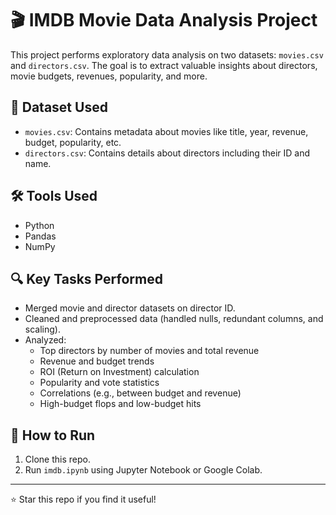 # 🎬 IMDB Movie Data Analysis Project

This project performs exploratory data analysis on two datasets: `movies.csv` and `directors.csv`. The goal is to extract valuable insights about directors, movie budgets, revenues, popularity, and more.

## 📁 Dataset Used
- `movies.csv`: Contains metadata about movies like title, year, revenue, budget, popularity, etc.
- `directors.csv`: Contains details about directors including their ID and name.

## 🛠 Tools Used
- Python
- Pandas
- NumPy

## 🔍 Key Tasks Performed
- Merged movie and director datasets on director ID.
- Cleaned and preprocessed data (handled nulls, redundant columns, and scaling).
- Analyzed:
  - Top directors by number of movies and total revenue
  - Revenue and budget trends
  - ROI (Return on Investment) calculation
  - Popularity and vote statistics
  - Correlations (e.g., between budget and revenue)
  - High-budget flops and low-budget hits

## 🚀 How to Run
1. Clone this repo.
3. Run `imdb.ipynb` using Jupyter Notebook or Google Colab.

---

⭐ Star this repo if you find it useful!
